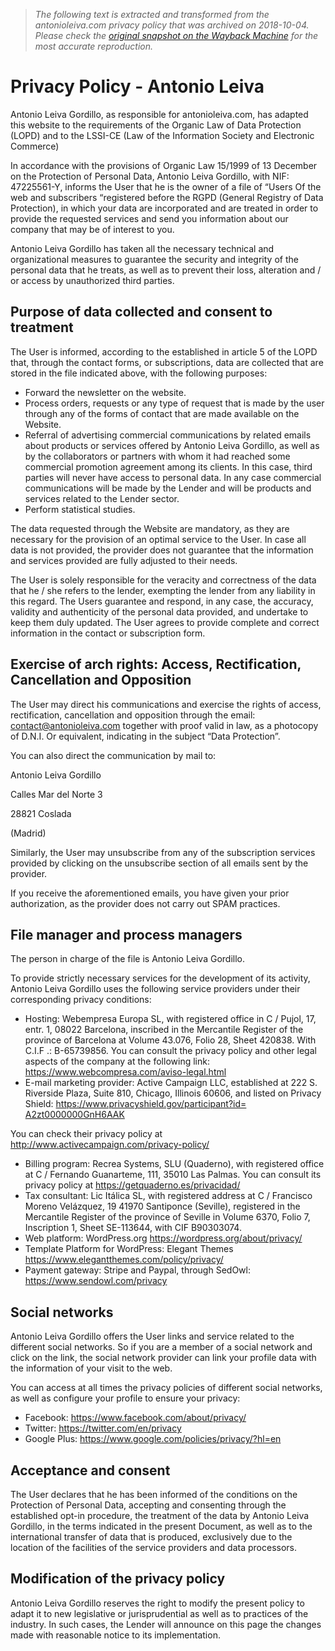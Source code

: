 > *The following text is extracted and transformed from the antonioleiva.com privacy policy that was archived on 2018-10-04. Please check the [original snapshot on the Wayback Machine](https://web.archive.org/web/20181004221726id_/https%3A//antonioleiva.com/privacy-policy) for the most accurate reproduction.*

# Privacy Policy - Antonio Leiva

Antonio Leiva Gordillo, as responsible for antonioleiva.com, has adapted this website to the requirements of the Organic Law of Data Protection (LOPD) and to the LSSI-CE (Law of the Information Society and Electronic Commerce)

In accordance with the provisions of Organic Law 15/1999 of 13 December on the Protection of Personal Data, Antonio Leiva Gordillo, with NIF: 47225561-Y, informs the User that he is the owner of a file of “Users Of the web and subscribers “registered before the RGPD (General Registry of Data Protection), in which your data are incorporated and are treated in order to provide the requested services and send you information about our company that may be of interest to you.

Antonio Leiva Gordillo has taken all the necessary technical and organizational measures to guarantee the security and integrity of the personal data that he treats, as well as to prevent their loss, alteration and / or access by unauthorized third parties.

## Purpose of data collected and consent to treatment

The User is informed, according to the established in article 5 of the LOPD that, through the contact forms, or subscriptions, data are collected that are stored in the file indicated above, with the following purposes:

  * Forward the newsletter on the website.
  * Process orders, requests or any type of request that is made by the user through any of the forms of contact that are made available on the Website.
  * Referral of advertising commercial communications by related emails about products or services offered by Antonio Leiva Gordillo, as well as by the collaborators or partners with whom it had reached some commercial promotion agreement among its clients. In this case, third parties will never have access to personal data. In any case commercial communications will be made by the Lender and will be products and services related to the Lender sector.
  * Perform statistical studies.



The data requested through the Website are mandatory, as they are necessary for the provision of an optimal service to the User. In case all data is not provided, the provider does not guarantee that the information and services provided are fully adjusted to their needs.

The User is solely responsible for the veracity and correctness of the data that he / she refers to the lender, exempting the lender from any liability in this regard. The Users guarantee and respond, in any case, the accuracy, validity and authenticity of the personal data provided, and undertake to keep them duly updated. The User agrees to provide complete and correct information in the contact or subscription form.

## Exercise of arch rights: Access, Rectification, Cancellation and Opposition

The User may direct his communications and exercise the rights of access, rectification, cancellation and opposition through the email: contact@antonioleiva.com together with proof valid in law, as a photocopy of D.N.I. Or equivalent, indicating in the subject “Data Protection”.

You can also direct the communication by mail to:

Antonio Leiva Gordillo

Calles Mar del Norte 3

28821 Coslada

(Madrid)

Similarly, the User may unsubscribe from any of the subscription services provided by clicking on the unsubscribe section of all emails sent by the provider.

If you receive the aforementioned emails, you have given your prior authorization, as the provider does not carry out SPAM practices.

## File manager and process managers

The person in charge of the file is Antonio Leiva Gordillo.

To provide strictly necessary services for the development of its activity, Antonio Leiva Gordillo uses the following service providers under their corresponding privacy conditions:

  * Hosting: Webempresa Europa SL, with registered office in C / Pujol, 17, entr. 1, 08022 Barcelona, inscribed in the Mercantile Register of the province of Barcelona at Volume 43.076, Folio 28, Sheet 420838. With C.I.F .: B-65739856. You can consult the privacy policy and other legal aspects of the company at the following link: <https://www.webcompresa.com/aviso-legal.html>
  * E-mail marketing provider: Active Campaign LLC, established at 222 S. Riverside Plaza, Suite 810, Chicago, Illinois 60606, and listed on Privacy Shield: [https://www.privacyshield.gov/participant?id= A2zt0000000GnH6AAK](https://www.privacyshield.gov/participant?id=A2zt0000000GnH6AAK)



You can check their privacy policy at <http://www.activecampaign.com/privacy-policy/>

  * Billing program: Recrea Systems, SLU (Quaderno), with registered office at C / Fernando Guanarteme, 111, 35010 Las Palmas. You can consult its privacy policy at <https://getquaderno.es/privacidad/>
  * Tax consultant: Lic Itálica SL, with registered address at C / Francisco Moreno Velázquez, 19 41970 Santiponce (Seville), registered in the Mercantile Register of the province of Seville in Volume 6370, Folio 7, Inscription 1, Sheet SE-113644, with CIF B90303074.
  * Web platform: WordPress.org <https://wordpress.org/about/privacy/>
  * Template Platform for WordPress: Elegant Themes <https://www.elegantthemes.com/policy/privacy/>
  * Payment gateway: Stripe and Paypal, through SedOwl: <https://www.sendowl.com/privacy>



## Social networks

Antonio Leiva Gordillo offers the User links and service related to the different social networks. So if you are a member of a social network and click on the link, the social network provider can link your profile data with the information of your visit to the web.

You can access at all times the privacy policies of different social networks, as well as configure your profile to ensure your privacy:

  * Facebook: <https://www.facebook.com/about/privacy/>
  * Twitter: <https://twitter.com/en/privacy>
  * Google Plus: <https://www.google.com/policies/privacy/?hl=en>



## Acceptance and consent

The User declares that he has been informed of the conditions on the Protection of Personal Data, accepting and consenting through the established opt-in procedure, the treatment of the data by Antonio Leiva Gordillo, in the terms indicated in the present Document, as well as to the international transfer of data that is produced, exclusively due to the location of the facilities of the service providers and data processors.

## Modification of the privacy policy

Antonio Leiva Gordillo reserves the right to modify the present policy to adapt it to new legislative or jurisprudential as well as to practices of the industry. In such cases, the Lender will announce on this page the changes made with reasonable notice to its implementation.
